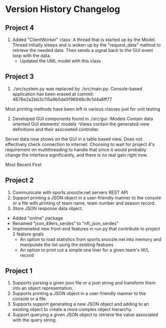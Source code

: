
# Version History Changelog
## Project 4
1. Added "ClientWorker" class: A thread that is started up by the Model.
Thread initially sleeps and is woken up by the "request_data" method to retrieve the needed data. Then sends a signal back to the GUI event loop with the data.
    - Updated the UML model with this class


## Project 3
1. ./src/system.py was replaced by ./src/main.py: Console-based application has been erased at commit: 4676e2a2bb3c115a9b5de5f96946c9c1d4a8ff77

Most printing methods have been left in various classes just for unit testing

2. Developed GUI components found in ./src/gui
    -Models Contain data oriented GUI elements' models
    -Views contain the generated view definitions and their asscoieted controller.

Server data now shows on the GUI in a table based view. Does not effectively check connection to internet. Choosing to wait for project 4's requirement on multithreading to handle that since it would probably change the interface significantly, and there is no real gain right now.

Most Recent First
## Project 2

1. Communicate with sports.snoozle.net servers REST API
2. Support printing a JSON object in a user-friendly manner to the console or a file with
printing of team name, team number and season record.
3. Store JSON response data object.

- Added "online" package
- Renamed "json_49ers_serdes" to "nfl_json_serdes"
- Implmeneted new front-end features in run.py that contribute to project 2 feature goals
    - An option to load statistics from sports.snoozle.net into memory and manipulate the list using the existing features
    - An option to print out a simple one liner for a given team's W/L record




## Project 1
1. Supports parsing a given json file or a json string and transform them into an object representation.
2. Supports printing a JSON object in a user-friendly manner to the console or a file.
3. Supports support generating a new JSON object and adding to an existing object to create a more
complex object hierarchy.
4. Support querying a given JSON object to retrieve the value associated with the query
string.